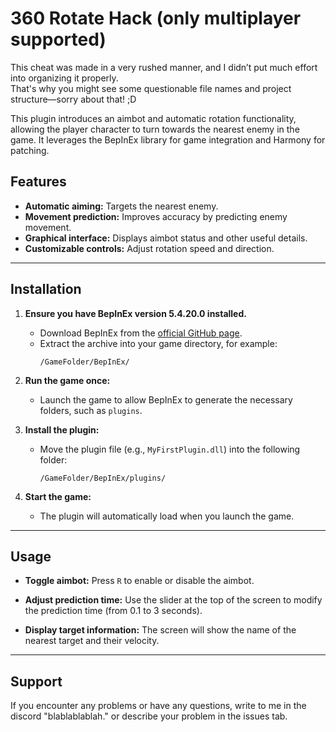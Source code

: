 # 360 Rotate Hack (only multiplayer supported)

This cheat was made in a very rushed manner, and I didn’t put much effort into organizing it properly.  
That's why you might see some questionable file names and project structure—sorry about that! ;D  

This plugin introduces an aimbot and automatic rotation functionality, allowing the player character to turn towards the nearest enemy in the game. It leverages the BepInEx library for game integration and Harmony for patching.

## Features

- **Automatic aiming:** Targets the nearest enemy.
- **Movement prediction:** Improves accuracy by predicting enemy movement.
- **Graphical interface:** Displays aimbot status and other useful details.
- **Customizable controls:** Adjust rotation speed and direction.

---

## Installation

1. **Ensure you have BepInEx version 5.4.20.0 installed.**
   - Download BepInEx from the [official GitHub page](https://github.com/BepInEx/BepInEx/releases/tag/v5.4.20).
   - Extract the archive into your game directory, for example:
     ```
     /GameFolder/BepInEx/
     ```

2. **Run the game once:**
   - Launch the game to allow BepInEx to generate the necessary folders, such as `plugins`.

3. **Install the plugin:**
   - Move the plugin file (e.g., `MyFirstPlugin.dll`) into the following folder:
     ```
     /GameFolder/BepInEx/plugins/
     ```

4. **Start the game:**
   - The plugin will automatically load when you launch the game.

---

## Usage

- **Toggle aimbot:**
  Press `R` to enable or disable the aimbot.

- **Adjust prediction time:**
  Use the slider at the top of the screen to modify the prediction time (from 0.1 to 3 seconds).

- **Display target information:**
  The screen will show the name of the nearest target and their velocity.

---

## Support

If you encounter any problems or have any questions, write to me in the discord "blablablablah." or describe your problem in the issues tab.
